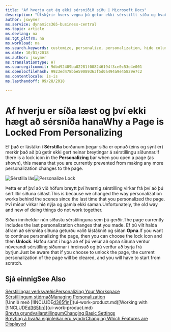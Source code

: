 ```yaml
---
title: "Af hverju get ég ekki sérsniðið síðu | Microsoft Docs"
description: "Útskýrir hvers vegna þú getur ekki sérstillt síðu og hvað þú getur gert til að opna hana svo þú getir sérsniðið hana."
author: jswymer
ms.service: dynamics365-business-central
ms.topic: article
ms.devlang: na
ms.tgt_pltfrm: na
ms.workload: na
ms.search.keywords: customize, personalize, personalization, hide columns, remove fields, move fields
ms.date: 10/01/2018
ms.author: jswymer
ms.translationtype: HT
ms.sourcegitcommit: 9dbd92409ba02281f008246194f3ce0c53e4e001
ms.openlocfilehash: 9923ed478bbe59089363f5d0a494a9e45829e7c2
ms.contentlocale: is-is
ms.lasthandoff: 09/28/2018

---
```

# <a name="why-a-page-is-locked-from-personalizing"></a><span data-ttu-id="7e496-103">Af hverju er síða læst og því ekki hægt að sérsníða hana</span><span class="sxs-lookup"><span data-stu-id="7e496-103">Why a Page is Locked From Personalizing</span></span>
<span data-ttu-id="7e496-104">Ef það er lástákn í **Sérstilla** borðanum þegar síða er opnuð (eins og sýnt er) merkir það að þú getir ekki gert neinar breytingar á sérstillingu síðunnar.</span><span class="sxs-lookup"><span data-stu-id="7e496-104">If there is a lock icon in the **Personalizing** bar when you open a page (as shown), this means that you are currently prevented from making any more personalization changes to the page.</span></span>

<span data-ttu-id="7e496-105">![Sérstilla lás](media/personalization-locked.png "Sérstilla lás")</span><span class="sxs-lookup"><span data-stu-id="7e496-105">![Personalize Lock](media/personalization-locked.png "Personalize lock")</span></span>

<span data-ttu-id="7e496-106">Þetta er af því að við höfum breytt því hvernig sérstilling virkar frá því að þú sértilltir síðuna síðast.</span><span class="sxs-lookup"><span data-stu-id="7e496-106">This is because we changed the way personalization works behind the scenes since the last time that you personalized the page.</span></span> <span data-ttu-id="7e496-107">Því miður virkar hið nýja og gamla ekki saman.</span><span class="sxs-lookup"><span data-stu-id="7e496-107">Unfortunately, the old way and new of doing things do not work together.</span></span>

<span data-ttu-id="7e496-108">Síðan inniheldur nún síðustu sérstilinguna sem þú gerðir.</span><span class="sxs-lookup"><span data-stu-id="7e496-108">The page currently includes the last personalization changes that you made.</span></span> <span data-ttu-id="7e496-109">Ef þú vilt halda áfram að sérsníða síðuna geturðu valið lástáknið og síðan **Opna**.</span><span class="sxs-lookup"><span data-stu-id="7e496-109">If you want to continue personalizing the page, then you can choose the lock icon and then **Unlock**.</span></span> <span data-ttu-id="7e496-110">Hafðu samt í huga að ef þú velur að opna síðuna verður núverandi sérstilling síðunnar í hreinsuð og þú verður að byrja frá byrjun.</span><span class="sxs-lookup"><span data-stu-id="7e496-110">Just be aware that if you choose to unlock the page, the current personalization of the page will be cleared, and you will have to start from scratch.</span></span>


## <a name="see-also"></a><span data-ttu-id="7e496-111">Sjá einnig</span><span class="sxs-lookup"><span data-stu-id="7e496-111">See Also</span></span>
[<span data-ttu-id="7e496-112">Sérstillingar verksvæðis</span><span class="sxs-lookup"><span data-stu-id="7e496-112">Personalizing Your Workspace</span></span>](ui-personalization-manage.md)  
[<span data-ttu-id="7e496-113">Sérstillingum stjórnað</span><span class="sxs-lookup"><span data-stu-id="7e496-113">Managing Personalization</span></span>](ui-personalization-manage.md)  
<span data-ttu-id="7e496-114">[Unnið með [!INCLUDE[d365fin](includes/d365fin_md.md)]](ui-work-product.md)</span><span class="sxs-lookup"><span data-stu-id="7e496-114">[Working with [!INCLUDE[d365fin](includes/d365fin_md.md)]](ui-work-product.md)</span></span>  
[<span data-ttu-id="7e496-115">Breyta grundvallarstillingum</span><span class="sxs-lookup"><span data-stu-id="7e496-115">Changing Basic Settings</span></span>](ui-change-basic-settings.md)  
[<span data-ttu-id="7e496-116">Breyting á hvaða eiginleikar eru sýndir</span><span class="sxs-lookup"><span data-stu-id="7e496-116">Changing Which Features are Displayed</span></span>](ui-experiences.md)  

